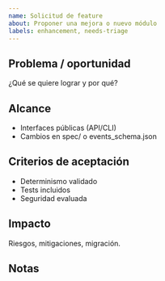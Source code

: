 ```yaml
---
name: Solicitud de feature
about: Proponer una mejora o nuevo módulo
labels: enhancement, needs-triage
---
```


## Problema / oportunidad
¿Qué se quiere lograr y por qué?

## Alcance
- Interfaces públicas (API/CLI)
- Cambios en spec/ o events_schema.json

## Criterios de aceptación
- Determinismo validado
- Tests incluidos
- Seguridad evaluada

## Impacto
Riesgos, mitigaciones, migración.

## Notas

